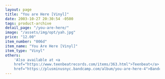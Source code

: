 ```yaml
---
layout: page
title: "You are Here [Vinyl]"
date: 2003-10-27 20:30:54 -0500
tags: product-archive
detail_page: "/you-are-here/"
image: "/assets/img/opt/yah.jpg"
price: "12.00"
item_number: "006d"
item_name: "You Are Here [Vinyl]"
item_type: "Vinyl"
others:
    'Also available at <a
    href="https://www.teenbeatrecords.com/items/363.html">Teenbeat</a> and <a
    href="https://plusminusnyc.bandcamp.com/album/you-are-here-4">Bandcamp</a>'
---
```

